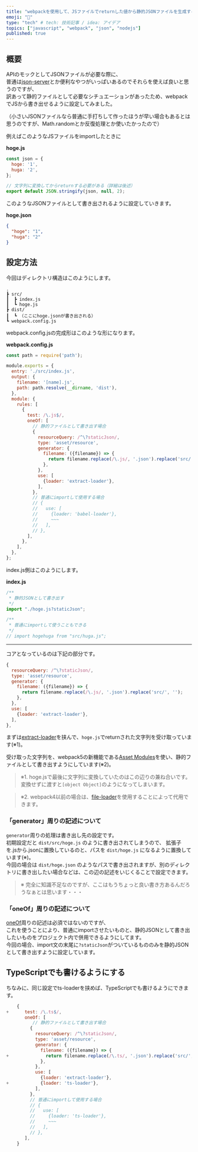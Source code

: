 ```yaml
---
title: "webpackを使用して、JSファイルでreturnした値から静的JSONファイルを生成する"
emoji: "🔧"
type: "tech" # tech: 技術記事 / idea: アイデア
topics: ["javascript", "webpack", "json", "nodejs"]
published: true
---
```


## 概要

APIのモックとしてJSONファイルが必要な際に、  
普通は[json-server](https://www.npmjs.com/package/json-server)とか便利なやつがいっぱいあるのでそれらを使えば良いと思うのですが、  
訳あって静的ファイルとして必要なシチュエーションがあったため、webpackでJSから書き出せるように設定してみました。

（小さいJSONファイルなら普通に手打ちして作ったほうが早い場合もあるとは思うのですが、Math.randomとか反復処理とか使いたかったので）

例えばこのようなJSファイルをimportしたときに

__hoge.js__

```js
const json = {
  hoge: '1',
  huga: '2',
};

// 文字列に変換してからreturnする必要がある（詳細は後述）
export default JSON.stringify(json, null, 2);
```

このようなJSONファイルとして書き出されるように設定していきます。

__hoge.json__

```json
{
  "hoge": "1",
  "huga": "2"
}
```

## 設定方法

今回はディレクトリ構造はこのようにします。

```
.
┣ src/
┃  ┣ index.js
┃  ┗ hoge.js
┣ dist/
┃  ┗ （ここにhoge.jsonが書き出される）
┗ webpack.config.js
```

webpack.config.jsの完成形はこのような形になります。

__webpack.config.js__

```js
const path = require('path');

module.exports = {
  entry: './src/index.js',
  output: {
    filename: '[name].js',
    path: path.resolve(__dirname, 'dist'),
  },
  module: {
    rules: [
      {
        test: /\.js$/,
        oneOf: [
          // 静的ファイルとして書き出す場合
          {
            resourceQuery: /^\?staticJson/,
            type: 'asset/resource',
            generator: {
              filename: ({filename}) => {
                return filename.replace(/\.js/, '.json').replace('src/', '');
              },
            },
            use: [
              {loader: 'extract-loader'},
            ],
          },
          // 普通にimportして使用する場合
          // {
          //   use: [
          //     {loader: 'babel-loader'},
          //     ~~~
          //   ],
          // },
        ],
      },
    ],
  },
};
```

index.js側はこのようにします。

__index.js__

```js
/**
 * 静的JSONとして書き出す
 */
import "./hoge.js?staticJson";

/**
 * 普通にimportして使うこともできる
 */
// import hogehuga from "src/huga.js";
```

---

コアとなっているのは下記の部分です。

```js
{
  resourceQuery: /^\?staticJson/,
  type: 'asset/resource',
  generator: {
    filename: ({filename}) => {
      return filename.replace(/\.js/, '.json').replace('src/', '');
    },
  },
  use: [
    {loader: 'extract-loader'},
  ],
},
```

まずは[extract-loader](https://www.npmjs.com/package/extract-loader)を挟んで、`hoge.js`でreturnされた文字列を受け取っています(※1)。

受け取った文字列を、webpack5の新機能である[Asset Modules](https://webpack.js.org/guides/asset-modules/#root)を使い、静的ファイルとして書き出すようにしています(※2)。

> ※1. hoge.jsで最後に文字列に変換していたのはこの辺りの兼ね合いです。変換せずに渡すと`[object Object]`のようになってしまいます。

> ※2. webpack4以前の場合は、[file-loader](https://www.npmjs.com/package/file-loader)を使用することによって代用できます。

### 「generator」周りの記述について

`generator`周りの処理は書き出し先の設定です。  
初期設定だと `dist/src/hoge.js` のように書き出されてしまうので、 拡張子を.jsから.jsonに置換しているのと、パスを `dist/hoge.js` になるように置換しています(※)。  
今回の場合は `dist/hoge.json` のようなパスで書き出されますが、別のディレクトリに書き出したい場合などは、この辺の記述をいじくることで設定できます。

> ※ 完全に知識不足なのですが、ここはもうちょっと良い書き方あるんだろうなぁとは思います・・・

### 「oneOf」周りの記述について

[oneOf](https://webpack.js.org/configuration/module/#ruleoneof)周りの記述は必須ではないのですが、  
これを使うことにより、普通にimportさせたいものと、静的JSONとして書き出したいものをプロジェクト内で併用できるようにしてます。  
今回の場合、import文の末尾に`?staticJson`がついているもののみを静的JSONとして書き出すように設定しています。

## TypeScriptでも書けるようにする

ちなみに、同じ設定でts-loaderを挟めば、TypeScriptでも書けるようにできます。

``` js diff
    {
+      test: /\.ts$/,
       oneOf: [
          // 静的ファイルとして書き出す場合
         {
           resourceQuery: /^\?staticJson/,
           type: 'asset/resource',
           generator: {
             filename: ({filename}) => {
+              return filename.replace(/\.ts/, '.json').replace('src/', '');
             },
           },
           use: [
             {loader: 'extract-loader'},
+            {loader: 'ts-loader'},
           ],
         },
         // 普通にimportして使用する場合
         // {
         //   use: [
         //     {loader: 'ts-loader'},
         //     ~~~
         //   ],
         // },
       ],
    }
```
